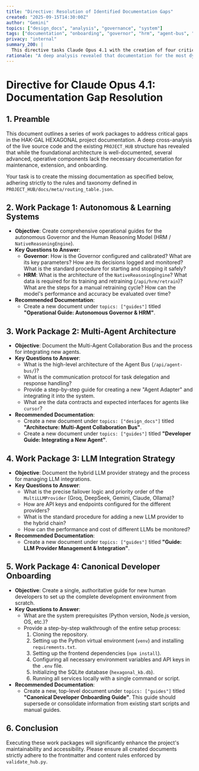 ```yaml
---
title: "Directive: Resolution of Identified Documentation Gaps"
created: "2025-09-15T14:30:00Z"
author: "Gemini"
topics: ["design_docs", "analysis", "governance", "system"]
tags: ["documentation", "onboarding", "governor", "hrm", "agent-bus", "llm-integration"]
privacy: "internal"
summary_200: |
  This directive tasks Claude Opus 4.1 with the creation of four critical documentation packages to resolve gaps identified via deep source code and documentation cross-analysis. The packages cover the autonomous Governor and HRM systems, the Multi-Agent architecture, the hybrid LLM integration strategy, and a canonical onboarding guide for human developers. The goal is to align the project's documentation with its advanced, operative capabilities, thereby improving maintainability, extensibility, and developer velocity.
rationale: "A deep analysis revealed that documentation for the most dynamic and operationally complex system components is missing. This directive provides a concrete action plan to close these gaps."
---
```


# Directive for Claude Opus 4.1: Documentation Gap Resolution

## 1. Preamble

This document outlines a series of work packages to address critical gaps in the HAK-GAL HEXAGONAL project documentation. A deep cross-analysis of the live source code and the existing `PROJECT_HUB` structure has revealed that while the foundational architecture is well-documented, several advanced, operative components lack the necessary documentation for maintenance, extension, and onboarding.

Your task is to create the missing documentation as specified below, adhering strictly to the rules and taxonomy defined in `PROJECT_HUB/docs/meta/routing_table.json`.

## 2. Work Package 1: Autonomous & Learning Systems

*   **Objective**: Create comprehensive operational guides for the autonomous Governor and the Human Reasoning Model (HRM / `NativeReasoningEngine`).
*   **Key Questions to Answer**:
    *   **Governor**: How is the Governor configured and calibrated? What are its key parameters? How are its decisions logged and monitored? What is the standard procedure for starting and stopping it safely?
    *   **HRM**: What is the architecture of the `NativeReasoningEngine`? What data is required for its training and retraining (`/api/hrm/retrain`)? What are the steps for a manual retraining cycle? How can the model's performance and accuracy be evaluated over time?
*   **Recommended Documentation**:
    *   Create a new document under `topics: ["guides"]` titled **"Operational Guide: Autonomous Governor & HRM"**.

## 3. Work Package 2: Multi-Agent Architecture

*   **Objective**: Document the Multi-Agent Collaboration Bus and the process for integrating new agents.
*   **Key Questions to Answer**:
    *   What is the high-level architecture of the Agent Bus (`/api/agent-bus/`)?
    *   What is the communication protocol for task delegation and response handling?
    *   Provide a step-by-step guide for creating a new "Agent Adapter" and integrating it into the system.
    *   What are the data contracts and expected interfaces for agents like `cursor`?
*   **Recommended Documentation**:
    *   Create a new document under `topics: ["design_docs"]` titled **"Architecture: Multi-Agent Collaboration Bus"**.
    *   Create a new document under `topics: ["guides"]` titled **"Developer Guide: Integrating a New Agent"**.

## 4. Work Package 3: LLM Integration Strategy

*   **Objective**: Document the hybrid LLM provider strategy and the process for managing LLM integrations.
*   **Key Questions to Answer**:
    *   What is the precise failover logic and priority order of the `MultiLLMProvider` (Groq, DeepSeek, Gemini, Claude, Ollama)?
    *   How are API keys and endpoints configured for the different providers?
    *   What is the standard procedure for adding a new LLM provider to the hybrid chain?
    *   How can the performance and cost of different LLMs be monitored?
*   **Recommended Documentation**:
    *   Create a new document under `topics: ["guides"]` titled **"Guide: LLM Provider Management & Integration"**.

## 5. Work Package 4: Canonical Developer Onboarding

*   **Objective**: Create a single, authoritative guide for new human developers to set up the complete development environment from scratch.
*   **Key Questions to Answer**:
    *   What are the system prerequisites (Python version, Node.js version, OS, etc.)?
    *   Provide a step-by-step walkthrough of the entire setup process:
        1.  Cloning the repository.
        2.  Setting up the Python virtual environment (`venv`) and installing `requirements.txt`.
        3.  Setting up the frontend dependencies (`npm install`).
        4.  Configuring all necessary environment variables and API keys in the `.env` file.
        5.  Initializing the SQLite database (`hexagonal_kb.db`).
        6.  Running all services locally with a single command or script.
*   **Recommended Documentation**:
    *   Create a new, top-level document under `topics: ["guides"]` titled **"Canonical Developer Onboarding Guide"**. This guide should supersede or consolidate information from existing start scripts and manual guides.

## 6. Conclusion

Executing these work packages will significantly enhance the project's maintainability and accessibility. Please ensure all created documents strictly adhere to the frontmatter and content rules enforced by `validate_hub.py`.
